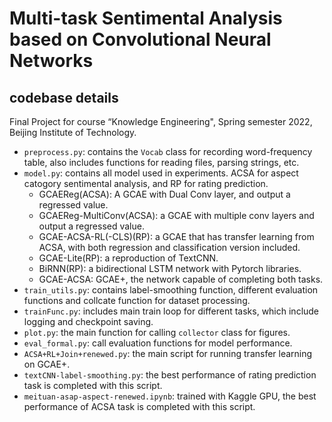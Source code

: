 # Multi-task Sentimental Analysis based on Convolutional Neural Networks
## codebase details
Final Project for course “Knowledge Engineering", Spring semester 2022, Beijing Institute of Technology.
+ `preprocess.py`: contains the `Vocab` class for recording word-frequency table, also includes functions for reading files, parsing strings, etc.
+ `model.py`: contains all model used in experiments. ACSA for aspect catogory sentimental analysis, and RP for rating prediction.
  + GCAEReg(ACSA): A GCAE with Dual Conv layer, and output a regressed value.
  + GCAEReg-MultiConv(ACSA): a GCAE with multiple conv layers and output a regressed value.
  + GCAE-ACSA-RL(-CLS)(RP): a GCAE that has transfer learning from ACSA, with both regression and classification version included.
  + GCAE-Lite(RP): a reproduction of TextCNN.
  + BiRNN(RP): a bidirectional LSTM network with Pytorch libraries.
  + GCAE-ACSA: GCAE+, the network capable of completing both tasks.
+ `train_utils.py`: contains label-smoothing function, different evaluation functions and collcate function for dataset processing.
+ `trainFunc.py`: includes main train loop for different tasks, which include logging and checkpoint saving.
+ `plot.py`: the main function for calling `collector` class for figures.
+ `eval_formal.py`: call evaluation functions for model performance.
+ `ACSA+RL+Join+renewed.py`: the main script for running transfer learning on GCAE+.
+ `textCNN-label-smoothing.py`: the best performance of rating prediction task is completed with this script.
+ `meituan-asap-aspect-renewed.ipynb`: trained with Kaggle GPU, the best performance of ACSA task is completed with this script.
